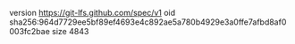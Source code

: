 version https://git-lfs.github.com/spec/v1
oid sha256:964d7729ee5bf89ef4693e4c892ae5a780b4929e3a0ffe7afbd8af0003fc2bae
size 4843
